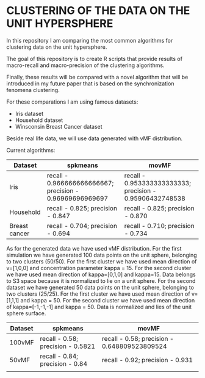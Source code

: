 # CLUSTERING OF THE DATA ON THE UNIT HYPERSPHERE

In this repository I am comparing the most common algorithms for clustering data on the unit hypersphere.

The goal of this repository is to create R scripts that provide results of macro-recall and macro-precision of the clustering algorithms.

Finally, these results will be compared with a novel algorithm that will be introduced in my future paper that is based on the synchronization fenomena clustering.

For these comparations I am using famous datasets:

* Iris dataset
* Household dataset
* Winsconsin Breast Cancer dataset

Beside real life data, we will use data generated with vMF distribution.

Current algorithms:

<table>
<thead>
<th>Dataset</th>
<th>spkmeans</th>
<th>movMF</th>
</thead>
<tr>
<td>Iris</td>
<td>recall - 0.966666666666667; precision - 0.96969696969697</td>
<td>recall - 0.953333333333333; precision - 0.95906432748538</td>
</tr>
<tr>
<td>Household</td>
<td>recall - 0.825; precision - 0.847</td>
<td>recall - 0.825; precision - 0.870</td>
</tr>
<tr>
<td>Breast cancer</td>
<td>recall - 0.704; precision - 0.694</td>
<td>recall - 0.710; precision - 0.734</td>
</tr>
<tbody>
</tbody>
</table>

As for the generated data we have used vMF distribution. For the first simulation we have generated 100 data points on the unit sphere, belonging to two clusters (50/50). For the first cluster we have used mean direction of v=[1,0,0] and concentration parameter kappa = 15. For the second cluster we have used mean direction of kappa=[0,1,0] and kappa=15. Data belongs to S3 space because it is normalized to lie on a unit sphere. For the second dataset we have generated 50 data points on the unit sphere, belonging to two clusters (25/25). For the first cluster we have used mean direction of v=[1,1,1] and kappa = 50. For the second cluster we have used mean direction of kappa=[-1,-1,-1] and kappa = 50. Data is normalized and lies of the unit sphere surface.

<table>
<thead>
<th>Dataset</th>
<th>spkmeans</th>
<th>movMF</th>
</thead>
<tr>
<td>100vMF</td>
<td>recall - 0.58; precision - 0.5821</td>
<td>recall - 0.58; precision - 0.648809523809524</td>
</tr>
<tr>
<td>50vMF</td>
<td>recall - 0.84; precision - 0.84</td>
<td>recall - 0.92; precision - 0.931</td>
</tr>
<tr>
<td></td>
<td></td>
<td></td>
</tr>
<tbody>
</tbody>
</table>